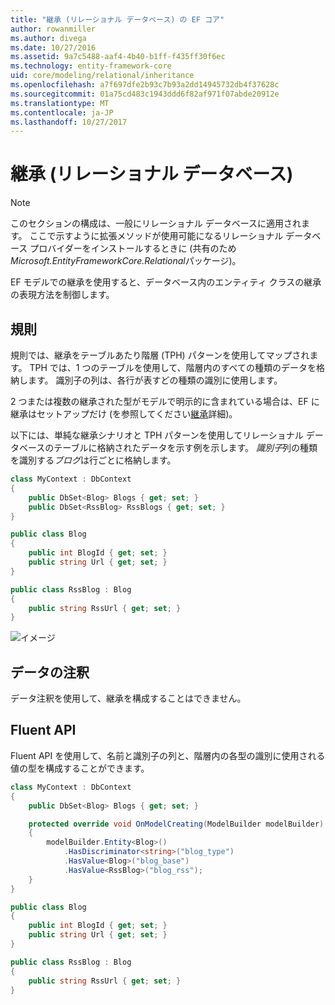 ```yaml
---
title: "継承 (リレーショナル データベース) の EF コア"
author: rowanmiller
ms.author: divega
ms.date: 10/27/2016
ms.assetid: 9a7c5488-aaf4-4b40-b1ff-f435ff30f6ec
ms.technology: entity-framework-core
uid: core/modeling/relational/inheritance
ms.openlocfilehash: a7f697dfe2b93c7b93a2dd14945732db4f37628c
ms.sourcegitcommit: 01a75cd483c1943ddd6f82af971f07abde20912e
ms.translationtype: MT
ms.contentlocale: ja-JP
ms.lasthandoff: 10/27/2017
---
```

# <a name="inheritance-relational-database"></a>継承 (リレーショナル データベース)

> [!NOTE]  
> このセクションの構成は、一般にリレーショナル データベースに適用されます。 ここで示すように拡張メソッドが使用可能になるリレーショナル データベース プロバイダーをインストールするときに (共有のため*Microsoft.EntityFrameworkCore.Relational*パッケージ)。

EF モデルでの継承を使用すると、データベース内のエンティティ クラスの継承の表現方法を制御します。

## <a name="conventions"></a>規則

規則では、継承をテーブルあたり階層 (TPH) パターンを使用してマップされます。 TPH では、1 つのテーブルを使用して、階層内のすべての種類のデータを格納します。 識別子の列は、各行が表すどの種類の識別に使用します。

2 つまたは複数の継承された型がモデルで明示的に含まれている場合は、EF に継承はセットアップだけ (を参照してください[継承](../inheritance.md)詳細)。

以下には、単純な継承シナリオと TPH パターンを使用してリレーショナル データベースのテーブルに格納されたデータを示す例を示します。 *識別子*列の種類を識別する*ブログ*は行ごとに格納します。

<!-- [!code-csharp[Main](samples/core/relational/Modeling/Conventions/Samples/InheritanceDbSets.cs)] -->
``` csharp
class MyContext : DbContext
{
    public DbSet<Blog> Blogs { get; set; }
    public DbSet<RssBlog> RssBlogs { get; set; }
}

public class Blog
{
    public int BlogId { get; set; }
    public string Url { get; set; }
}

public class RssBlog : Blog
{
    public string RssUrl { get; set; }
}
```

![イメージ](_static/inheritance-tph-data.png)

## <a name="data-annotations"></a>データの注釈

データ注釈を使用して、継承を構成することはできません。

## <a name="fluent-api"></a>Fluent API

Fluent API を使用して、名前と識別子の列と、階層内の各型の識別に使用される値の型を構成することができます。

<!-- [!code-csharp[Main](samples/core/relational/Modeling/FluentAPI/Samples/InheritanceTPHDiscriminator.cs?highlight=7,8,9,10)] -->
``` csharp
class MyContext : DbContext
{
    public DbSet<Blog> Blogs { get; set; }

    protected override void OnModelCreating(ModelBuilder modelBuilder)
    {
        modelBuilder.Entity<Blog>()
            .HasDiscriminator<string>("blog_type")
            .HasValue<Blog>("blog_base")
            .HasValue<RssBlog>("blog_rss");
    }
}

public class Blog
{
    public int BlogId { get; set; }
    public string Url { get; set; }
}

public class RssBlog : Blog
{
    public string RssUrl { get; set; }
}
```
